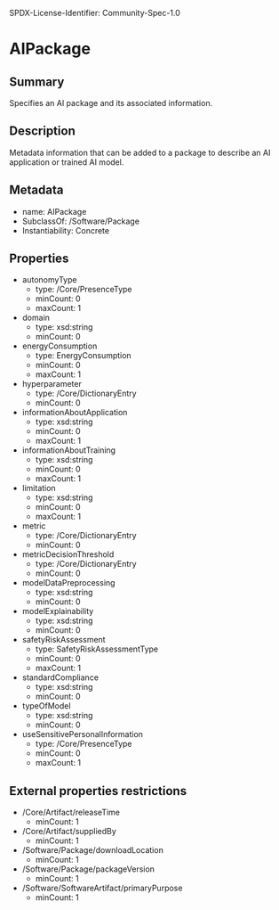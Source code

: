 SPDX-License-Identifier: Community-Spec-1.0

# AIPackage

## Summary

Specifies an AI package and its associated information.

## Description

Metadata information that can be added to a package to describe an AI application or trained AI model.

## Metadata

- name: AIPackage
- SubclassOf: /Software/Package
- Instantiability: Concrete

## Properties

- autonomyType
  - type: /Core/PresenceType
  - minCount: 0
  - maxCount: 1
- domain
  - type: xsd:string
  - minCount: 0
- energyConsumption
  - type: EnergyConsumption
  - minCount: 0
  - maxCount: 1
- hyperparameter
  - type: /Core/DictionaryEntry
  - minCount: 0
- informationAboutApplication
  - type: xsd:string
  - minCount: 0
  - maxCount: 1
- informationAboutTraining
  - type: xsd:string
  - minCount: 0
  - maxCount: 1
- limitation
  - type: xsd:string
  - minCount: 0
  - maxCount: 1
- metric
  - type: /Core/DictionaryEntry
  - minCount: 0
- metricDecisionThreshold
  - type: /Core/DictionaryEntry
  - minCount: 0
- modelDataPreprocessing
  - type: xsd:string
  - minCount: 0
- modelExplainability
  - type: xsd:string
  - minCount: 0
- safetyRiskAssessment
  - type: SafetyRiskAssessmentType
  - minCount: 0
  - maxCount: 1
- standardCompliance
  - type: xsd:string
  - minCount: 0
- typeOfModel
  - type: xsd:string
  - minCount: 0
- useSensitivePersonalInformation
  - type: /Core/PresenceType
  - minCount: 0
  - maxCount: 1

## External properties restrictions

- /Core/Artifact/releaseTime
  - minCount: 1
- /Core/Artifact/suppliedBy
  - minCount: 1
- /Software/Package/downloadLocation
  - minCount: 1
- /Software/Package/packageVersion
  - minCount: 1
- /Software/SoftwareArtifact/primaryPurpose
  - minCount: 1
